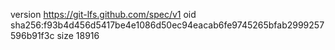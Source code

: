 version https://git-lfs.github.com/spec/v1
oid sha256:f93b4d456d5417be4e1086d50ec94eacab6fe9745265bfab2999257596b91f3c
size 18916
